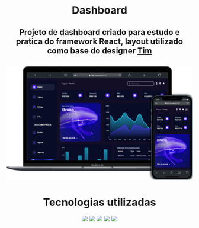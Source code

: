 <h1 align='center'>Dashboard</h1>
<h2 align='center'>Projeto de dashboard criado para estudo e pratica do framework React, layout utilizado como base do designer <a href='https://www.creative-tim.com/'>Tim</a><h2/>
<img src='./public/screenshots.png' />
<h1 align='center'>Tecnologias utilizadas</h1>
<div align="center" >
    <img height="50" src="https://img.shields.io/badge/HTML5-E34F26?style=for-the-badge&logo=html5&logoColor=white">
    <img height="50" src="https://img.shields.io/badge/CSS3-1572B6?style=for-the-badge&logo=css3&logoColor=white">
    <img height="50" src="https://img.shields.io/badge/JavaScript-323330?style=for-the-badge&logo=javascript&logoColor=F7DF1E">
    <img height="50" src="https://img.shields.io/badge/Typescript-rgba(0, 0, 0, 0)?style=for-the-badge&logo=typescript&logoColor=2f79c4">
    <img height="50" src="https://img.shields.io/badge/React-20232A?style=for-the-badge&logo=react&logoColor=61DAFB">
</div>